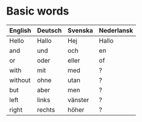 # Basic words

English | Deutsch | Svenska | Nederlansk
--- | --- | --- | ---
Hello | Hallo | Hej | Hallo
and | und | och | en
or | oder | eller | of
with | mit | med | ?
without | ohne | utan | ?
but | aber | men | ?
left | links | vänster | ?
right | rechts | höher | ?
